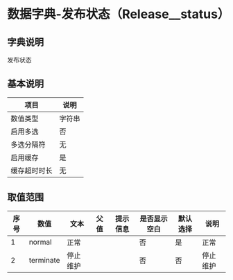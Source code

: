 # 数据字典-发布状态（Release__status）
## 字典说明
发布状态

## 基本说明
| 项目 | 说明 |
| -- | -- |
| 数值类型 | 字符串 |
| 启用多选 | 否 |
| 多选分隔符 | 无 |
| 启用缓存 | 是 |
| 缓存超时时长 | 无 |

## 取值范围
| 序号 | 数值 | 文本 | 父值 | 提示信息 | 是否显示空白 | 默认选择 | 说明 |
| -- | -- | -- | -- | -- | -- | -- | -- |
| 1 | normal | 正常 |  |  | 否 | 是 | 正常 |
| 2 | terminate | 停止维护 |  |  | 否 | 否 | 停止维护 |

